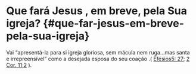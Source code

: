 # Que fará Jesus , em breve, pela Sua igreja? {#que-far-jesus-em-breve-pela-sua-igreja}

Vai “apresentá-la para si igreja gloriosa, sem mácula nem ruga…mas santa e irrepreensível” como a desejada esposa do seu coação .( [Efésios5: 27](http://bibliaonline.com.br/acf/ef/5/27); [2 Cor. 11:2](http://bibliaonline.com.br/acf/2co/11/2) ).